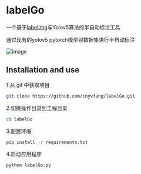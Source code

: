 <h1>labelGo</h1>
<p>一个基于<a href="https://github.com/tzutalin/labelImg">labelImg</a>与Yolov5算法的半自动标注工具</p>
<p>通过现有的yolov5 pytorch模型对数据集进行半自动标注</p>

![image](https://github.com/cnyvfang/labelGo-Yolov5AutoLabelImg/blob/master/demo/demo1.gif) 
## Installation and use
<p>1.从 git 中获取项目</p>

```bash
git clone https://github.com/cnyvfang/labelGo.git
```

<p>2.切换操作目录到工程目录</p>

```bash
cd labelGo
```

<p>3.配置环境</p>

```bash
pip install -r requirements.txt
```

<p>4.启动应用程序</p>

```bash
python labelGo.py
```
